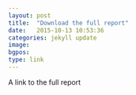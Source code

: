 ```yaml
---
layout: post
title:  "Download the full report"
date:   2015-10-13 10:53:36
categories: jekyll update
image:
bgpos: 
type: link
---
```


A link to the full report